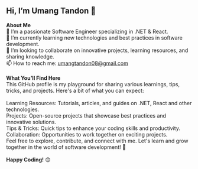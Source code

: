 ## Hi, I’m Umang Tandon 👋

**About Me** </br>
👀 I’m a passionate Software Engineer specializing in .NET & React. </br>
🌱 I’m currently learning new technologies and best practices in software development.</br>
💞️ I’m looking to collaborate on innovative projects, learning resources, and sharing knowledge.</br>
📫 How to reach me: umangtandon08@gmail.com</br>
</br>
**What You’ll Find Here**</br>
This GitHub profile is my playground for sharing various learnings, tips, tricks, and projects. Here's a bit of what you can expect:</br>
</br>
Learning Resources: Tutorials, articles, and guides on .NET, React and other technologies.</br>
Projects: Open-source projects that showcase best practices and innovative solutions.</br>
Tips & Tricks: Quick tips to enhance your coding skills and productivity.</br>
Collaboration: Opportunities to work together on exciting projects.</br>
Feel free to explore, contribute, and connect with me. Let's learn and grow together in the world of software development! 🚀</br>
</br>
**Happy Coding!** 😊
